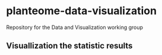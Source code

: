 # planteome-data-visualization
Repository for the Data and Visualization working group

## Visuallization the statistic results 
